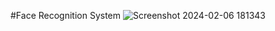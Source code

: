 #Face Recognition System
![Screenshot 2024-02-06 181343](https://github.com/sanjaymalladi/Face-recognistion-app/assets/90630461/2bd6c165-8021-4e8d-9221-227d99212a04)
